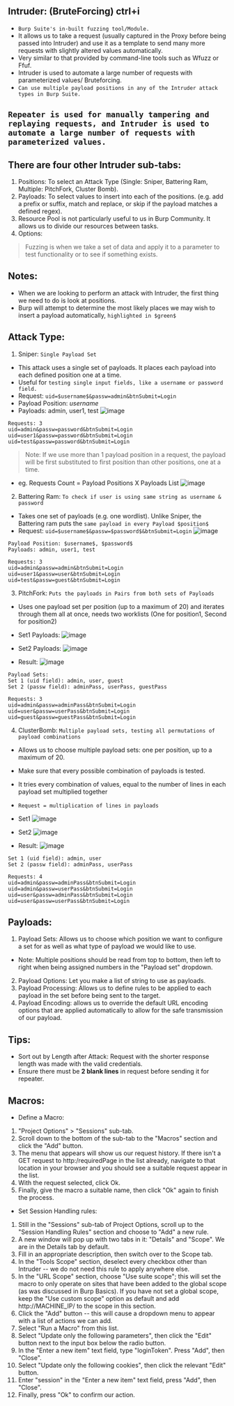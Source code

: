 ## Intruder: (BruteForcing) ctrl+i
- `Burp Suite's in-built fuzzing tool/Module.`
- It allows us to take a request (usually captured in the Proxy before being passed into Intruder) and use it as a template to send many more requests with slightly altered values automatically.
- Very similar to that provided by command-line tools such as Wfuzz or Ffuf.
- Intruder is used to automate a large number of requests with parameterized values/ Bruteforcing.
- `Can use multiple payload positions in any of the Intruder attack types in Burp Suite.`

## `Repeater is used for manually tampering and replaying requests, and Intruder is used to automate a large number of requests with parameterized values.`

## There are four other Intruder sub-tabs:
1. Positions: To select an Attack Type (Single: Sniper, Battering Ram, Multiple: PitchFork, Cluster Bomb).
2. Payloads: To select values to insert into each of the positions. (e.g. add a prefix or suffix, match and replace, or skip if the payload matches a defined regex).
3. Resource Pool is not particularly useful to us in Burp Community. It allows us to divide our resources between tasks.
4. Options: 

> Fuzzing is when we take a set of data and apply it to a parameter to test functionality or to see if something exists.

## Notes:
- When we are looking to perform an attack with Intruder, the first thing we need to do is look at positions.
- Burp will attempt to determine the most likely places we may wish to insert a payload automatically, `highlighted in $green$`

## Attack Type:
1. Sniper: `Single Payload Set`
- This attack uses a single set of payloads. It places each payload into each defined position one at a time.
- Useful for `testing single input fields, like a username or password field.`
- Request: `uid=$username$&passw=admin&btnSubmit=Login`
- Payload Position: $username$
- Payloads: admin, user1, test
![image](https://github.com/user-attachments/assets/2e647e5e-feaa-4333-831d-8b631b273f70)
```
Requests: 3
uid=admin&passw=password&btnSubmit=Login
uid=user1&passw=password&btnSubmit=Login
uid=test&passw=password&btnSubmit=Login
```
> Note: If we use more than 1 payload position in a request, the payload will be first substituted to first position than other positions, one at a time.
- eg. Requests Count = Payload Positions X Payloads List
![image](https://github.com/user-attachments/assets/ef3e0c7f-7e8b-46b0-9051-8d87ee7dd35f)


2. Battering Ram: `To check if user is using same string as username & password`
- Takes one set of payloads (e.g. one wordlist). Unlike Sniper, the Battering ram puts the `same payload in every Payload $position$`
- Request: `uid=$username$&passw=$password$&btnSubmit=Login`
![image](https://github.com/user-attachments/assets/cd616557-5548-46d8-ba28-b8f6f1d1e2ec)

```
Payload Position: $username$, $password$
Payloads: admin, user1, test

Requests: 3
uid=admin&passw=admin&btnSubmit=Login
uid=user1&passw=user&btnSubmit=Login
uid=test&passw=guest&btnSubmit=Login
```

3. PitchFork: `Puts the payloads in Pairs from both sets of Payloads`
- Uses one payload set per position (up to a maximum of 20) and iterates through them all at once, needs two worklists (One for position1, Second for position2)
- Set1 Payloads:
![image](https://github.com/user-attachments/assets/346745cb-1e02-477c-b128-0a9392351d5b)

- Set2 Payloads:
![image](https://github.com/user-attachments/assets/c6433eaa-2927-4f76-a0e4-d990a9643ab8)

- Result:
![image](https://github.com/user-attachments/assets/991c3a54-4afe-43ef-b229-6565138ab1d6)

```
Payload Sets:
Set 1 (uid field): admin, user, guest
Set 2 (passw field): adminPass, userPass, guestPass

Requests: 3
uid=admin&passw=adminPass&btnSubmit=Login
uid=user&passw=userPass&btnSubmit=Login
uid=guest&passw=guestPass&btnSubmit=Login
```


4. ClusterBomb: `Multiple payload sets, testing all permutations of payload combinations`
- Allows us to choose multiple payload sets: one per position, up to a maximum of 20.
- Make sure that every possible combination of payloads is tested.
- It tries every combination of values, equal to the number of lines in each payload set multiplied together
- `Request = multiplication of lines in payloads`
- Set1
![image](https://github.com/user-attachments/assets/aca70423-edd0-400d-9e3a-f28d29ce9e15)

- Set2
![image](https://github.com/user-attachments/assets/37f49b35-b5fd-4c4e-9126-a266414b2d31)

- Result:
![image](https://github.com/user-attachments/assets/78871431-c3c5-48c3-9678-2f4b87025209)

```eg. 
Set 1 (uid field): admin, user
Set 2 (passw field): adminPass, userPass

Requests: 4
uid=admin&passw=adminPass&btnSubmit=Login
uid=admin&passw=userPass&btnSubmit=Login
uid=user&passw=adminPass&btnSubmit=Login
uid=user&passw=userPass&btnSubmit=Login
```

## Payloads:
1. Payload Sets: Allows us to choose which position we want to configure a set for as well as what type of payload we would like to use.
- Note: Multiple positions should be read from top to bottom, then left to right when being assigned numbers in the "Payload set" dropdown.
2. Payload Options: Let you make a list of string to use as payloads.
3. Payload Processing: Allows us to define rules to be applied to each payload in the set before being sent to the target.
4. Payload Encoding: allows us to override the default URL encoding options that are applied automatically to allow for the safe transmission of our payload.

## Tips:
- Sort out by Length after Attack: Request with the shorter response length was made with the valid credentials.
- Ensure there must be **2 blank lines** in request before sending it for repeater.

## Macros:
- Define a Macro:
1. "Project Options" > "Sessions" sub-tab.
2. Scroll down to the bottom of the sub-tab to the "Macros" section and click the "Add" button.
3. The menu that appears will show us our request history. If there isn't a GET request to http:/requiredPage in the list already, navigate to that location in your browser and you should see a suitable request appear in the list.
4. With the request selected, click Ok.
5. Finally, give the macro a suitable name, then click "Ok" again to finish the process.

- Set Session Handling rules:
1. Still in the "Sessions" sub-tab of Project Options, scroll up to the "Session Handling Rules" section and choose to "Add" a new rule.
2. A new window will pop up with two tabs in it: "Details" and "Scope". We are in the Details tab by default.
3. Fill in an appropriate description, then switch over to the Scope tab.
4. In the "Tools Scope" section, deselect every checkbox other than Intruder -- we do not need this rule to apply anywhere else.
5. In the "URL Scope" section, choose "Use suite scope"; this will set the macro to only operate on sites that have been added to the global scope (as was discussed in Burp Basics). If you have not set a global scope, keep the "Use custom scope" option as default and add http://MACHINE_IP/ to the scope in this section.
6. Click the "Add" button -- this will cause a dropdown menu to appear with a list of actions we can add.
7. Select "Run a Macro" from this list.
8. Select "Update only the following parameters", then click the "Edit" button next to the input box below the radio button.
9. In the "Enter a new item" text field, type "loginToken". Press "Add", then "Close".
10. Select "Update only the following cookies", then click the relevant "Edit" button.
11. Enter "session" in the "Enter a new item" text field, press "Add", then "Close".
12. Finally, press "Ok" to confirm our action.





